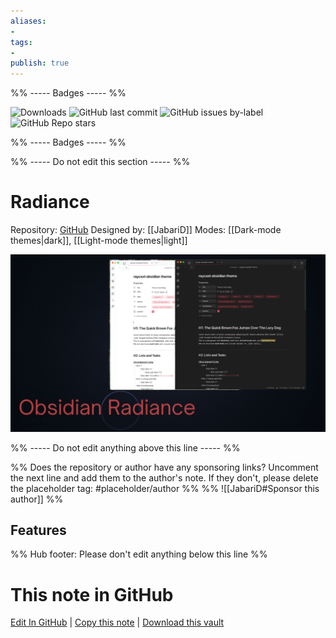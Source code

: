 ```yaml
---
aliases:
- 
tags: 
- 
publish: true
---
```


%% ----- Badges ----- %%

![Downloads](https://img.shields.io/badge/downloads-770-573E7A?style=for-the-badge&logo=)
![GitHub last commit](https://img.shields.io/github/last-commit/JabariD/obsidian-radiance?color=573E7A&label=last%20update&logo=github&style=for-the-badge)
![GitHub issues by-label](https://img.shields.io/github/issues/JabariD/obsidian-radiance/help%20wanted?color=573E7A&logo=github&style=for-the-badge) 
![GitHub Repo stars](https://img.shields.io/github/stars/JabariD/obsidian-radiance?color=573E7A&logo=github&style=for-the-badge)

%% ----- Badges ----- %%

%% ----- Do not edit this section ----- %%

# Radiance

Repository: [GitHub](https://github.com/JabariD/obsidian-radiance)
Designed by: [[JabariD]]
Modes: [[Dark-mode themes|dark]], [[Light-mode themes|light]]



![screenshot](https://github.com/JabariD/obsidian-radiance/raw/HEAD/cover.png)

%% ----- Do not edit anything above this line ----- %% 

%% Does the repository or author have any sponsoring links? Uncomment the next line and add them to the author's note. If they don't, please delete the placeholder tag: #placeholder/author %%
%% ![[JabariD#Sponsor this author]] %%


## Features



%% Hub footer: Please don't edit anything below this line %%

# This note in GitHub

<span class="git-footer">[Edit In GitHub](https://github.dev/obsidian-community/obsidian-hub/blob/main/02%20-%20Community%20Expansions/02.05%20All%20Community%20Expansions/Themes/Radiance.md "git-hub-edit-note") | [Copy this note](https://raw.githubusercontent.com/obsidian-community/obsidian-hub/main/02%20-%20Community%20Expansions/02.05%20All%20Community%20Expansions/Themes/Radiance.md "git-hub-copy-note") | [Download this vault](https://github.com/obsidian-community/obsidian-hub/archive/refs/heads/main.zip "git-hub-download-vault") </span>
